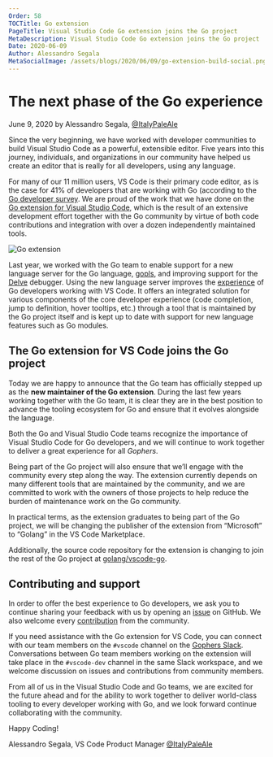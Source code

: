 ```yaml
---
Order: 58
TOCTitle: Go extension
PageTitle: Visual Studio Code Go extension joins the Go project
MetaDescription: Visual Studio Code Go extension joins the Go project
Date: 2020-06-09
Author: Alessandro Segala
MetaSocialImage: /assets/blogs/2020/06/09/go-extension-build-social.png
---
```

# The next phase of the Go experience

June 9, 2020 by Alessandro Segala, [@ItalyPaleAle](https://twitter.com/ItalyPaleAle)

Since the very beginning, we have worked with developer communities to build Visual Studio Code as a powerful, extensible editor. Five years into this journey, individuals, and organizations in our community have helped us create an editor that is really for all developers, using any language.

For many of our 11 million users, VS Code is their primary code editor, as is the case for 41% of developers that are working with Go (according to the [Go developer survey](https://blog.golang.org/survey2019-results). We are proud of the work that we have done on the [Go extension for Visual Studio Code](https://marketplace.visualstudio.com/items?itemName=golang.Go), which is the result of an extensive development effort together with the Go community by virtue of both code contributions and integration with over a dozen independently maintained tools.

![Go extension](go-extension.png)

Last year, we worked with the Go team to enable support for a new language server for the Go language, [gopls](https://golang.org/s/gopls), and improving support for the [Delve](https://github.com/go-delve/delve/issues/1515) debugger. Using the new language server improves the [experience](https://www.youtube.com/watch?v=EFJfdWzBHwE) of Go developers working with VS Code. It offers an integrated solution for various components of the core developer experience (code completion, jump to definition, hover tooltips, etc.) through a tool that is maintained by the Go project itself and is kept up to date with support for new language features such as Go modules.

## The Go extension for VS Code joins the Go project

Today we are happy to announce that the Go team has officially stepped up as the **new maintainer of the Go extension**. During the last few years working together with the Go team, it is clear they are in the best position to advance the tooling ecosystem for Go and ensure that it evolves alongside the language.

Both the Go and Visual Studio Code teams recognize the importance of Visual Studio Code for Go developers, and we will continue to work together to deliver a great experience for all *Gophers*.

Being part of the Go project will also ensure that we’ll engage with the community every step along the way. The extension currently depends on many different tools that are maintained by the community, and we are committed to work with the owners of those projects to help reduce the burden of maintenance work on the Go community.

In practical terms, as the extension graduates to being part of the Go project, we will be changing the publisher of the extension from “Microsoft” to “Golang” in the VS Code Marketplace.

Additionally, the source code repository for the extension is changing to join the rest of the Go project at [golang/vscode-go](https://github.com/golang/vscode-go).

## Contributing and support

In order to offer the best experience to Go developers, we ask you to continue sharing your feedback with us by opening an [issue](https://github.com/golang/vscode-go/issues) on GitHub. We also welcome every [contribution](https://github.com/golang/vscode-go/blob/master/docs/contributing.md) from the community.

If you need assistance with the Go extension for VS Code, you can connect with our team members on the `#vscode` channel on the [Gophers Slack](https://invite.slack.golangbridge.org). Conversations between Go team members working on the extension will take place in the `#vscode-dev` channel in the same Slack workspace, and we welcome discussion on issues and contributions from community members.

From all of us in the Visual Studio Code and Go teams, we are excited for the future ahead and for the ability to work together to deliver world-class tooling to every developer working with Go, and we look forward continue collaborating with the community.

Happy Coding!

Alessandro Segala, VS Code Product Manager [@ItalyPaleAle](https://twitter.com/ItalyPaleAle)
